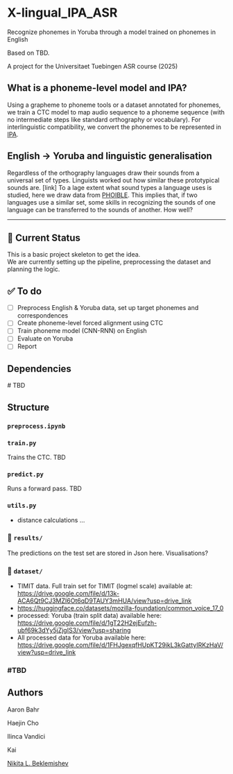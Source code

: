 # X-lingual_IPA_ASR
Recognize phonemes in Yoruba through a model trained on phonemes in English

Based on TBD. 

A project for the Universitaet Tuebingen ASR course (2025) 

## What is a phoneme-level model and IPA?

Using a grapheme to phoneme tools or a dataset annotated for phonemes, we train a CTC model to map audio sequence to a phoneme sequence (with no intermediate steps like standard orthography or vocabulary). For interlinguistic compatibility, we convert the phonemes to be represented in [IPA](). 

## English → Yoruba and linguistic generalisation

Regardless of the orthography languages draw their sounds from a universal set of types. Linguists worked out how similar these prototypical sounds are. [link] To a lage extent what sound types a language uses is studied, here we draw data from [PHOIBLE](). This implies that, if two languages use a similar set, some skills in recognizing the sounds of one language can be transferred to the sounds of another. How well? 

---

## 🔧 Current Status

This is a basic project skeleton to get the idea.  
We are currently setting up the pipeline, preprocessing the dataset and planning the logic.

## ✅ To do

- [ ] Preprocess English & Yoruba data, set up target phonemes and correspondences
- [ ] Create phoneme-level forced alignment using CTC 
- [ ] Train phoneme model (CNN-RNN) on English
- [ ] Evaluate on Yoruba
- [ ] Report

## Dependencies
\# TBD

## Structure

### `preprocess.ipynb`



### `train.py`

Trains the CTC. TBD

### `predict.py`

Runs a forward pass. TBD

### `utils.py`

- distance calculations ...

### 📁 `results/`

The predictions on the test set are stored in Json here. Visualisations?

### 📁 `dataset/`

- TIMIT data. Full train set for TIMIT (logmel scale) available at: https://drive.google.com/file/d/13k-ACA6Qt9CJ3MZI6Ot6qD9TAUY3mHUA/view?usp=drive_link
- https://huggingface.co/datasets/mozilla-foundation/common_voice_17_0 
- processed: Yoruba (train split data) available here: https://drive.google.com/file/d/1gT22H2ejEufzh-ubf69k3dYy5jZjgIS3/view?usp=sharing
- All processed data for Yoruba available here: https://drive.google.com/file/d/1FHJgexqfHUpKT29ikL3kGattyIRKzHaV/view?usp=drive_link

### \#TBD

## Authors
Aaron Bahr

Haejin Cho

Ilinca Vandici

Kai 

[Nikita L. Beklemishev](github.com/lilovyjgrib) 

